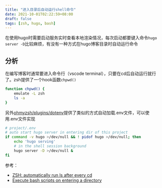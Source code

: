 ```yaml
---
title: "进入目录后自动运行shell命令"
date: 2021-10-01T02:22:59+08:00
draft: false
tags: [zsh, hugo, bash]
---
```


在使用hugo时需要启动服务实时查看本地渲染情况，每次启动都要键入命令`hugo server -D`比较麻烦，有没有一种方式在hugo博客目录时自动运行命令

## 分析

在编写博客时通常要进入命令行（vscode terminal），只要在cd后自动运行就行了。zsh提供了一个hook函数`chpwd()`

```bash
function chpwd() {
    emulate -L zsh
    ls -a
}
```

另外[ohmyzsh/plugins/dotenv](https://github.com/ohmyzsh/ohmyzsh/tree/master/plugins/dotenv)提供了类似的方式自动加载.env文件，可以使用.env文件实现

```bash
# project/.env
# auto start hugo server in entering dir of this project
if command -v hugo >/dev/null && ! pidof hugo >/dev/null; then
    echo 'hugo serving'
    # in the shell session background
    hugo server -D >/dev/null &
fi
```

参考：

* [ZSH: automatically run ls after every cd](https://stackoverflow.com/a/3964198/8566831)
* [Execute bash scripts on entering a directory](https://unix.stackexchange.com/a/21364)
